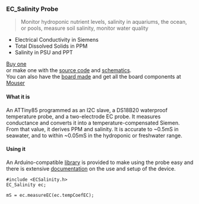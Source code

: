 ### EC_Salinity Probe

>Monitor hydroponic nutrient levels, salinity in aquariums, the ocean,
or pools, measure soil salinity, monitor water quality
* Electrical Conductivity in Siemens
* Total Dissolved Solids in PPM
* Salinity in PSU and PPT

[Buy one](https://www.tindie.com/products/ufire/ec-salinity-probe-interface/)    
or make one with the [source code](https://www.github.com/u-fire/ec-salinity-probe) and [schematics](https://upverter.com/justind000/19cb71ec38391a95/EC-Salinity-Probe/).  
You can also have the [board made](http://dirtypcbs.com/store/designer/details/7682/4142/ecsalinity-rev1-zip)
and get all the board components at [Mouser](http://www.mouser.com/ProjectManager/ProjectDetail.aspx?AccessID=02223dd686)

#### What it is
An ATTiny85 programmed as an I2C slave, a DS18B20 waterproof temperature probe, and a two-electrode EC probe. It measures conductance and converts it into a temperature-compensated Siemen. From that value, it derives PPM and salinity. It is accurate to ~0.5mS in seawater, and to within ~0.05mS in the hydroponic or freshwater range.

#### Using it
An Arduino-compatible [library](https://github.com/u-fire/ECSalinity) is provided to make using the probe easy and there is extensive [documentation](http://ufire.co/ECSalinity/) on the use and setup of the device.

~~~
#include <ECSalinity.h>
EC_Salinity ec;

mS = ec.measureEC(ec.tempCoefEC);
~~~
